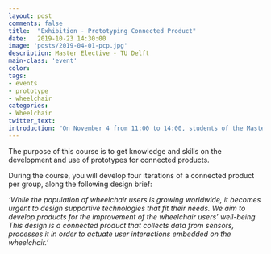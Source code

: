 ```yaml
---
layout: post
comments: false
title:  "Exhibition - Prototyping Connected Product"
date:   2019-10-23 14:30:00
image: 'posts/2019-04-01-pcp.jpg'
description: Master Elective - TU Delft
main-class: 'event'
color:
tags:
- events
- prototype
- wheelchair
categories:
- Wheelchair
twitter_text:
introduction: "On November 4 from 11:00 to 14:00, students of the Master Elective 'Prototyping Connected Products' will exhibit and demonstrate their work: 8 internet-connected wheelchairs with sensors, actuators and data processing components."
---
```


The purpose of this course is to get knowledge and skills on the development
and use of prototypes for connected products.

During the course, you will develop four iterations of a connected product per
group, along the following design brief:

*‘While the population of wheelchair users is growing worldwide, it becomes urgent
to design supportive technologies that fit their needs. We aim to develop products
for the improvement of the wheelchair users’ well-being. This design is a connected
product that collects data from sensors, processes it in order to actuate user
interactions embedded on the wheelchair.’*
